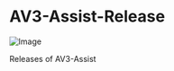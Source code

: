 # AV3-Assist-Release
![Image](https://img.shields.io/badge/Version-0.1.1-green)  

Releases of AV3-Assist  

